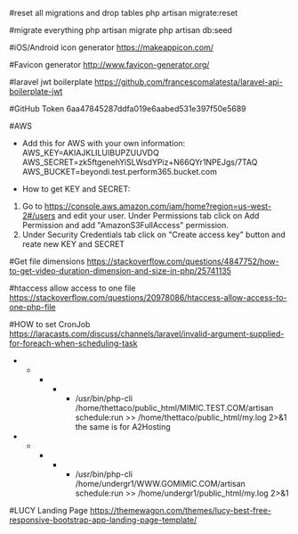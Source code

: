 #reset all migrations and drop tables
php artisan migrate:reset

#migrate everything
php artisan migrate
php artisan db:seed

#iOS/Android icon generator
https://makeappicon.com/

#Favicon generator
http://www.favicon-generator.org/

#laravel jwt boilerplate
https://github.com/francescomalatesta/laravel-api-boilerplate-jwt

#GitHub Token
6aa47845287ddfa019e6aabed531e397f50e5689

#AWS
- Add this for AWS with your own information: 
AWS_KEY=AKIAJKLILUIBUPZUUVDQ 
AWS_SECRET=zk5ftgenehYiSLWsdYPiz+N66QYr1NPEJgs/7TAQ 
AWS_BUCKET=beyondi.test.perform365.bucket.com

- How to get KEY and SECRET: 
1) Go to https://console.aws.amazon.com/iam/home?region=us-west-2#/users and edit your user. Under Permissions tab click on Add Permission and add "AmazonS3FullAccess" permission. 
2) Under Security Credentials tab click on "Create access key" button and reate new KEY and SECRET

#Get file dimensions
https://stackoverflow.com/questions/4847752/how-to-get-video-duration-dimension-and-size-in-php/25741135

#htaccess allow access to one file
https://stackoverflow.com/questions/20978086/htaccess-allow-access-to-one-php-file

#HOW to set CronJob
https://laracasts.com/discuss/channels/laravel/invalid-argument-supplied-for-foreach-when-scheduling-task
* * * * * /usr/bin/php-cli /home/thettaco/public_html/MIMIC.TEST.COM/artisan schedule:run >> /home/thettaco/public_html/my.log 2>&1
the same is for A2Hosting
* * * * * /usr/bin/php-cli /home/undergr1/WWW.GOMIMIC.COM/artisan schedule:run >> /home/undergr1/public_html/my.log 2>&1

#LUCY Landing Page
https://themewagon.com/themes/lucy-best-free-responsive-bootstrap-app-landing-page-template/